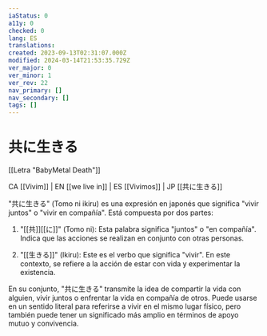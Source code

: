 ```yaml
---
iaStatus: 0
a11y: 0
checked: 0
lang: ES
translations: 
created: 2023-09-13T02:31:07.000Z
modified: 2024-03-14T21:53:35.729Z
ver_major: 0
ver_minor: 1
ver_rev: 22
nav_primary: []
nav_secondary: []
tags: []
---
```

# 共に生きる

[[Letra "BabyMetal Death"]]

CA [[Vivim]] | EN [[we live in]] | ES [[Vivimos]] | JP [[共に生きる]]

"共に生きる" (Tomo ni ikiru) es una expresión en japonés que significa "vivir juntos" o "vivir en compañía". Está compuesta por dos partes:

1. "[[共]][[に]]" (Tomo ni): Esta palabra significa "juntos" o "en compañía". Indica que las acciones se realizan en conjunto con otras personas.
    
2. "[[生きる]]" (Ikiru): Este es el verbo que significa "vivir". En este contexto, se refiere a la acción de estar con vida y experimentar la existencia.
    

En su conjunto, "共に生きる" transmite la idea de compartir la vida con alguien, vivir juntos o enfrentar la vida en compañía de otros. Puede usarse en un sentido literal para referirse a vivir en el mismo lugar físico, pero también puede tener un significado más amplio en términos de apoyo mutuo y convivencia.